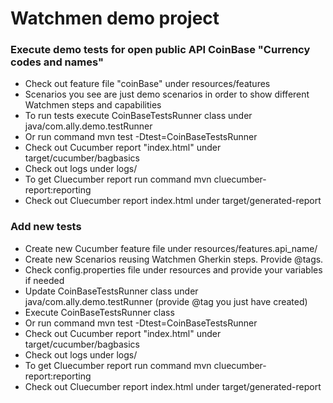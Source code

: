 # Watchmen demo project



### Execute demo tests for open public API CoinBase "Currency codes and names"



* Check out feature file "coinBase" under resources/features
* Scenarios you see are just demo scenarios in order to show different Watchmen steps and capabilities
* To run tests execute CoinBaseTestsRunner class under java/com.ally.demo.testRunner
* Or run command mvn test  -Dtest=CoinBaseTestsRunner
* Check out Cucumber report "index.html" under target/cucumber/bagbasics
* Check out logs under logs/
* To get Cluecumber report run command mvn cluecumber-report:reporting
* Check out Cluecumber report index.html under target/generated-report


### Add new tests



* Create new Cucumber feature file under resources/features.api_name/
* Create new Scenarios reusing Watchmen Gherkin steps. Provide @tags.
* Check config.properties file under resources and provide your variables if needed
* Update CoinBaseTestsRunner class under java/com.ally.demo.testRunner (provide @tag you just have created)
* Execute CoinBaseTestsRunner class
* Or run command mvn test  -Dtest=CoinBaseTestsRunner
* Check out Cucumber report "index.html" under target/cucumber/bagbasics
* Check out logs under logs/
* To get Cluecumber report run command mvn cluecumber-report:reporting
* Check out Cluecumber report index.html under target/generated-report



